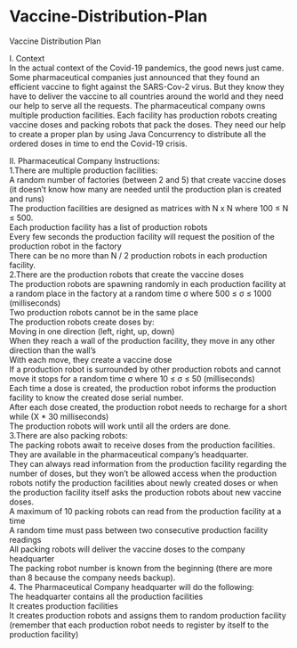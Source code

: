 # Vaccine-Distribution-Plan
Vaccine Distribution Plan  

I.                 Context  
In the actual context of the Covid-19 pandemics, the good news just came. Some pharmaceutical companies just announced that they found an efficient vaccine to fight against the SARS-Cov-2 virus. But they know they have to deliver the vaccine to all countries around the world and they need our help to serve all the requests.
The pharmaceutical company owns multiple production facilities. Each facility has production robots creating vaccine doses and packing robots that pack the doses. They need our help to create a proper plan by using Java Concurrency to distribute all the ordered doses in time to end the Covid-19 crisis.  

II.               Pharmaceutical Company Instructions:  
1.There are multiple production facilities:    
A random number of factories (between 2 and 5) that create vaccine doses (it doesn’t know how many are needed until the production plan is created and runs)  
The production facilities are designed as matrices with N x N where 100 ≤ N ≤ 500.  
Each production facility has a list of production robots  
Every few seconds the production facility will request the position of the production robot in the factory  
There can be no more than N / 2 production robots in each production facility.  
2.There are the production robots that create the vaccine doses  
The production robots are spawning randomly in each production facility at a random place in the factory at a random time σ where 500 ≤ σ ≤ 1000 (milliseconds)  
Two production robots cannot be in the same place  
 The production robots create doses by:  
Moving in one direction (left, right, up, down)  
When they reach a wall of the production facility, they move in any other direction than the wall’s  
With each move, they create a vaccine dose  
If a production robot is surrounded by other production robots and cannot move it stops for a random time σ where 10 ≤ σ ≤ 50 (milliseconds)  
Each time a dose is created, the production robot informs the production facility to know the created dose serial number.  
After each dose created, the production robot needs to recharge for a short while (X * 30 milliseconds)  
The production robots will work until all the orders are done.  
3.There are also packing robots:  
The packing robots await to receive doses from the production facilities. They are available in the pharmaceutical company’s headquarter.  
They can always read information from the production facility regarding the number of doses, but they won’t be allowed access when the production robots notify the production facilities about newly created doses or when the production facility itself asks the production robots about new vaccine doses.  
A maximum of 10 packing robots can read from the production facility at a time  
A random time must pass between two consecutive production facility readings  
All packing robots will deliver the vaccine doses to the company headquarter  
The packing robot number is known from the beginning (there are more than 8 because the company needs backup).  
4.      The Pharmaceutical Company headquarter will do the following:  
The headquarter contains all the production facilities  
It creates production facilities  
It creates production robots and assigns them to random production facility (remember that each production robot needs to register by itself to the production facility)  
